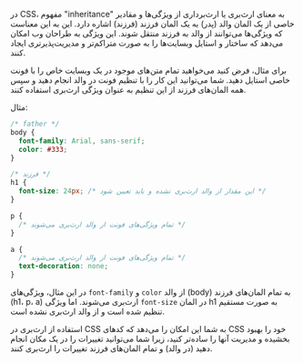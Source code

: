 در CSS، مفهوم "inheritance" به معنای ارث‌بری یا ارث‌برداری از ویژگی‌ها و مقادیر خاصی از یک المان والد (پدر) به یک المان فرزند (فرزند) اشاره دارد. این به این معناست که ویژگی‌ها می‌توانند از والد به فرزند منتقل شوند. این ویژگی به طراحان وب امکان می‌دهد که ساختار و استایل وبسایت‌ها را به صورت متراکم‌تر و مدیریت‌پذیرتری ایجاد کنند.

برای مثال، فرض کنید می‌خواهید تمام متن‌های موجود در یک وبسایت خاص را با فونت خاصی استایل دهید. شما می‌توانید این کار را با تنظیم فونت در والد انجام دهید و سپس همه المان‌های فرزند از این تنظیم به عنوان ویژگی ارث‌بری استفاده کنند. 

مثال:

```css
/* father */
body {
  font-family: Arial, sans-serif;
  color: #333;
}

/* فرزند */
h1 {
  font-size: 24px; /* این مقدار از والد ارث‌بری نشده و باید تعیین شود */
}

p {
  /* تمام ویژگی‌های فونت از والد ارث‌بری می‌شوند */
}

a {
  /* تمام ویژگی‌های فونت از والد ارث‌بری می‌شوند */
  text-decoration: none;
}
```

در این مثال، ویژگی‌های `font-family` و `color` از والد (body) به تمام المان‌های فرزند (h1، p، a) ارث‌بری می‌شوند. اما ویژگی `font-size` در المان h1 به صورت مستقیم تنظیم شده است و از والد ارث‌بری نشده است.

استفاده از ارث‌بری در CSS به شما این امکان را می‌دهد که کدهای CSS خود را بهبود بخشیده و مدیریت آنها را ساده‌تر کنید، زیرا شما می‌توانید تغییرات را در یک مکان انجام دهید (در والد) و تمام المان‌های فرزند تغییرات را ارث‌بری کنند.
